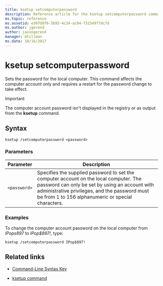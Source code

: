 ```yaml
---
title: ksetup setcomputerpassword
description: Reference article for the ksetup setcomputerpassword command, which sets the password for the local computer.
ms.topic: reference
ms.assetid: e307d8f6-3b93-4c24-ac04-f31549f7dc7d
ms.author: jgerend
author: jasongerend
manager: mtillman
ms.date: 10/16/2017
---
```


# ksetup setcomputerpassword

Sets the password for the local computer. This command affects the computer account only and requires a restart for the password change to take effect.

> [!IMPORTANT]
> The computer account password isn't displayed in the registry or as output from the **ksetup** command.

## Syntax

```
ksetup /setcomputerpassword <password>
```

### Parameters

| Parameter | Description |
| --------- | ----------- |
| `<password>` | Specifies the supplied password to set the computer account on the local computer. The password can only be set by using an account with administrative privileges, and the password must be from 1 to 156 alphanumeric or special characters. |

### Examples

To change the computer account password on the local computer from *IPops897* to *IPop$897!*, type:

```
ksetup /setcomputerpassword IPop$897!
```

## Related links

- [Command-Line Syntax Key](command-line-syntax-key.md)

- [ksetup command](ksetup.md)
